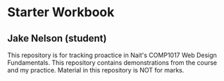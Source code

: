 # Starter Workbook

## Jake Nelson (student)

This repository is for tracking proactice in Nait's COMP1017 Web Design Fundamentals. This repository contains demonstrations from the course and my practice. Material in this repository is NOT for marks.


